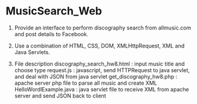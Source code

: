 MusicSearch_Web
===============
1. Provide an interface to perform discography search from allmusic.com and post details to Facebook.

2. Use a combination of HTML, CSS, DOM, XMLHttpRequest, XML and Java Servlets.

3. File description
   discography_search_hw8.html     :  input music title and choose type
   request.js					                 :  javascript, send HTTPRequest to java servlet, and deal with JSON from java servlet
   get_discography_hw8.php		       :  apache server php file to parse all music and create XML
   HelloWordlExample.java   	      :  java servlet file to receive XML from apache server and send JSON back to client
